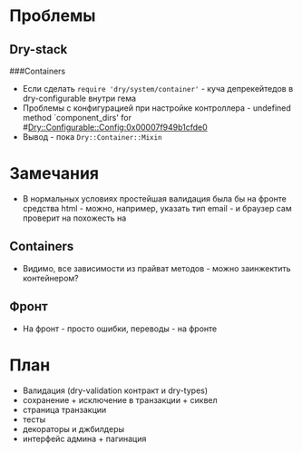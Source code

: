 # Проблемы
## Dry-stack
###Containers
- Если сделать `require 'dry/system/container'` - куча депрекейтедов в dry-configurable внутри гема
- Проблемы с конфигурацией при настройке контроллера - undefined method `component_dirs' for #<Dry::Configurable::Config:0x00007f949b1cfde0>
- Вывод - пока `Dry::Container::Mixin`

# Замечания
- В нормальных условиях простейшая валидация была бы на фронте средства html - можно, например, указать тип email - и
браузер сам проверит на похожесть на
## Containers
- Видимо, все зависимости из прайват методов - можно заинжектить контейнером?
## Фронт
- На фронт - просто ошибки, переводы - на фронте

# План 
- Валидация (dry-validation контракт и dry-types)
- сохранение + исключение в транзакции + сиквел
- страница транзакции
- тесты
- декораторы и джбилдеры
- интерфейс админа + пагинация
